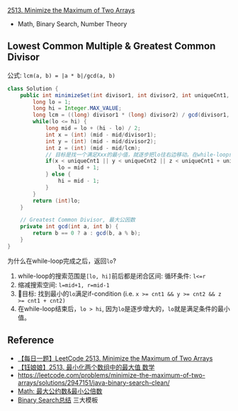 [2513. Minimize the Maximum of Two Arrays](https://leetcode.com/problems/minimize-the-maximum-of-two-arrays/description/)

* Math, Binary Search, Number Theory


## Lowest Common Multiple & Greatest Common Divisor
公式: `lcm(a, b) = |a * b|/gcd(a, b)`
```java
class Solution {
    public int minimizeSet(int divisor1, int divisor2, int uniqueCnt1, int uniqueCnt2) {
        long lo = 1;
        long hi = Integer.MAX_VALUE;
        long lcm = ((long) divisor1 * (long) divisor2) / gcd(divisor1, divisor2);   // 此处必须为(long)divisor1 * (long)divisor2,否则会有溢出问题
        while(lo <= hi) {
            long mid = lo + (hi - lo) / 2;
            int x = (int) (mid - mid/divisor1);
            int y = (int) (mid - mid/divisor2);
            int z = (int) (mid - mid/lcm);
            // 目标是找一个满足Xxx的最小值，就逐步把lo往右边移动。在while-loop结束后，lo即为目标值
            if(x < uniqueCnt1 || y < uniqueCnt2 || z < uniqueCnt1 + uniqueCnt2) {
                lo = mid + 1;
            } else {
                hi = mid - 1;
            }
        }
        return (int)lo;
    }

    // Greatest Common Divisor, 最大公因数
    private int gcd(int a, int b) {
        return b == 0 ? a : gcd(b, a % b);
    }
}
```
为什么在while-loop完成之后，返回`lo`?
1. while-loop的搜索范围是`[lo, hi]`前后都是闭合区间: 循环条件: `l<=r`
2. 缩减搜索空间: `l=mid+1, r=mid-1`
3. 🎯目标: 找到最小的`lo`满足if-condition (i.e. `x >= cnt1 && y >= cnt2 && z >= cnt1 + cnt2)`
4. 在while-loop结束后，`lo > hi`, 因为`lo`是逐步增大的，`lo`就是满足条件的最小值。


## Reference
* [【每日一题】LeetCode 2513. Minimize the Maximum of Two Arrays](https://www.youtube.com/watch?v=Nw7P4K7lyYk)
* [【钰娘娘】2513. 最小化两个数组中的最大值 数学](https://leetcode.cn/problems/minimize-the-maximum-of-two-arrays/solutions/2296957/yu-niang-niang-2513-zui-xiao-hua-liang-g-im01/)
* https://leetcode.com/problems/minimize-the-maximum-of-two-arrays/solutions/2947151/java-binary-search-clean/
* [Math: 最大公约数&最小公倍数](../conclusions/Math_数学#lowest-common-multiple--greatest-common-divisor)
* [Binary Search总结](../conclusions/算法_Binary_Search.md) 三大模板